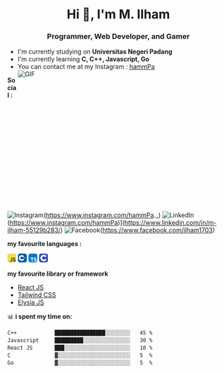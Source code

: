 <h1 align="center">Hi 👋, I'm M. Ilham</h1>
<h3 align="center">Programmer, Web Developer, and Gamer</h3>

- I'm currently studying on **Universitas Negeri Padang**
- I'm currently learning **C, C++, Javascript, Go**
- You can contact me at my Instagram : [hammPa](https://www.instagram.com/hammPa._)
  <img align="right" alt="GIF" src="https://github.com/abhisheknaiidu/abhisheknaiidu/blob/master/code.gif?raw=true" width="500" height="320" />

**Social :**

![Instagram](https://img.shields.io/badge/Instagram-E4405F?style=for-the-badge&logo=Instagram&logoColor=white)(https://www.instagram.com/hammPa._)
![LinkedIn](https://img.shields.io/badge/linkedin-0A66C2?style=for-the-badge&logo=LinkedIn&logoColor=white)(https://www.instagram.com/hammPa)](https://www.linkedin.com/in/m-ilham-55129b283/)
![Facebook](https://img.shields.io/badge/Facebook-1877F2?style=for-the-badge&logo=Facebook&logoColor=white)(https://www.facebook.com/ilham1703)



**my favourite languages :**  

<code><img height="20" src="https://github.com/tandpfun/skill-icons/blob/main/icons/JavaScript.svg"></code>
<code><img height="20" src="https://github.com/tandpfun/skill-icons/blob/main/icons/CPP.svg"></code>
<code><img height="20" src="https://github.com/tandpfun/skill-icons/blob/main/icons/TypeScript.svg"></code>
<code><img height="20" src="https://github.com/tandpfun/skill-icons/blob/main/icons/C.svg"></code>

**my favourite library or framework**
- [React JS](https://github.com/tandpfun/skill-icons/blob/main/icons/React-Dark.svg)
- [Tailwind CSS](https://github.com/tandpfun/skill-icons/blob/main/icons/TailwindCSS-Dark.svg)
- [Elysia JS](https://github.com/tandpfun/skill-icons/blob/main/icons/Elysia-Light.svg)


📊 **i spent my time on:**
<!--START_SECTION:waka-->

```txt
C++            ████████████████░░░░░░░░   45 %
Javascript     █████████░░░░░░░░░░░░░░░   30 %
React JS       ███░░░░░░░░░░░░░░░░░░░░░   10 %
C              ▓░░░░░░░░░░░░░░░░░░░░░░░   5  %
Go             ▓░░░░░░░░░░░░░░░░░░░░░░░   5  %
```

<!--END_SECTION:waka-->


